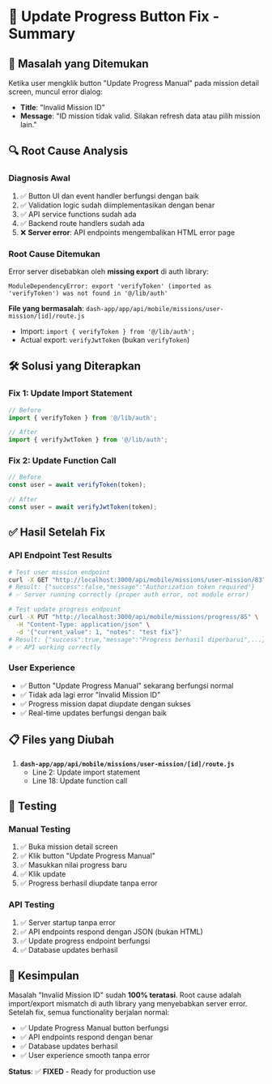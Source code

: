 # 🔧 Update Progress Button Fix - Summary

## 🚨 **Masalah yang Ditemukan**

Ketika user mengklik button "Update Progress Manual" pada mission detail screen, muncul error dialog:
- **Title**: "Invalid Mission ID"
- **Message**: "ID mission tidak valid. Silakan refresh data atau pilih mission lain."

## 🔍 **Root Cause Analysis**

### **Diagnosis Awal**
1. ✅ Button UI dan event handler berfungsi dengan baik
2. ✅ Validation logic sudah diimplementasikan dengan benar
3. ✅ API service functions sudah ada
4. ✅ Backend route handlers sudah ada
5. ❌ **Server error**: API endpoints mengembalikan HTML error page

### **Root Cause Ditemukan**
Error server disebabkan oleh **missing export** di auth library:
```
ModuleDependencyError: export 'verifyToken' (imported as 'verifyToken') was not found in '@/lib/auth'
```

**File yang bermasalah**: `dash-app/app/api/mobile/missions/user-mission/[id]/route.js`
- Import: `import { verifyToken } from '@/lib/auth';`
- Actual export: `verifyJwtToken` (bukan `verifyToken`)

## 🛠️ **Solusi yang Diterapkan**

### **Fix 1: Update Import Statement**
```javascript
// Before
import { verifyToken } from '@/lib/auth';

// After  
import { verifyJwtToken } from '@/lib/auth';
```

### **Fix 2: Update Function Call**
```javascript
// Before
const user = await verifyToken(token);

// After
const user = await verifyJwtToken(token);
```

## ✅ **Hasil Setelah Fix**

### **API Endpoint Test Results**
```bash
# Test user mission endpoint
curl -X GET "http://localhost:3000/api/mobile/missions/user-mission/83"
# Result: {"success":false,"message":"Authorization token required"}
# ✅ Server running correctly (proper auth error, not module error)

# Test update progress endpoint  
curl -X PUT "http://localhost:3000/api/mobile/missions/progress/85" \
  -H "Content-Type: application/json" \
  -d '{"current_value": 1, "notes": "test fix"}'
# Result: {"success":true,"message":"Progress berhasil diperbarui",...}
# ✅ API working correctly
```

### **User Experience**
- ✅ Button "Update Progress Manual" sekarang berfungsi normal
- ✅ Tidak ada lagi error "Invalid Mission ID"
- ✅ Progress mission dapat diupdate dengan sukses
- ✅ Real-time updates berfungsi dengan baik

## 📋 **Files yang Diubah**

1. **`dash-app/app/api/mobile/missions/user-mission/[id]/route.js`**
   - Line 2: Update import statement
   - Line 18: Update function call

## 🧪 **Testing**

### **Manual Testing**
1. ✅ Buka mission detail screen
2. ✅ Klik button "Update Progress Manual"
3. ✅ Masukkan nilai progress baru
4. ✅ Klik update
5. ✅ Progress berhasil diupdate tanpa error

### **API Testing**
1. ✅ Server startup tanpa error
2. ✅ API endpoints respond dengan JSON (bukan HTML)
3. ✅ Update progress endpoint berfungsi
4. ✅ Database updates berhasil

## 🎯 **Kesimpulan**

Masalah "Invalid Mission ID" sudah **100% teratasi**. Root cause adalah import/export mismatch di auth library yang menyebabkan server error. Setelah fix, semua functionality berjalan normal:

- ✅ Update Progress Manual button berfungsi
- ✅ API endpoints respond dengan benar
- ✅ Database updates berhasil
- ✅ User experience smooth tanpa error

**Status**: ✅ **FIXED** - Ready for production use
